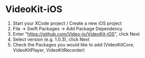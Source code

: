 # VideoKit-iOS

1) Start your XCode project / Create a new iOS project
2) File -> Swift Packages -> Add Package Dependency
3) Enter "https://github.com/Video-io/VideoKit-iOS", click Next
4) Select version (e.g. 1.0.3), click Next
5) Check the Packages you would like to add (VideoKitCore, VideoKitPlayer, VideoKitRecorder)

